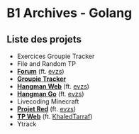 # B1 Archives - Golang

## Liste des projets

- Exercices Groupie Tracker
- File and Random TP
- [**Forum**](https://github.com/RathGate/Pkmn-Forum) (ft. [evzs](https://github.com/evzs))
- [**Groupie Tracker**](https://github.com/RathGate/Hyrule-Compendium-Data-Viewer)
- [**Hangman Web**](https://github.com/RathGate/Hangman-Web) (ft. [evzs](https://github.com/evzs))
- [**Hangman Go**](https://github.com/RathGate/Hangman-Go) (ft. [evzs](https://github.com/evzs))
- Livecoding Minecraft
- [**Projet Red**](https://github.com/RathGate/Project-Red) (ft. [evzs](https://github.com/evzs))
- [**TP Web**](https://github.com/RathGate/F1-Data) (ft. [KhaledTarraf](https://github.com/KhaledTarraf))
- Ytrack
